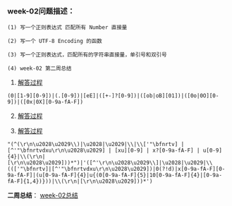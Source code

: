 ### week-02问题描述：
```
(1) 写一个正则表达式 匹配所有 Number 直接量

(2) 写一个 UTF-8 Encoding 的函数

(3) 写一个正则表达式，匹配所有的字符串直接量，单引号和双引号

(4) week-02 第二周总结
```

1. [解答过程](https://github.com/apacheao/Frontend-01-Template/blob/master/week02/NumericLiteral.md) 
```
(0|[1-9][0-9])|(.[0-9])|[eE]|([+-]?[0-9])|([ob|oB][01])|([0o|0O][0-9])|([0x|0X][0-9a-fA-F]) 
```

2. [解答过程](https://github.com/apacheao/Frontend-01-Template/blob/master/week02/encodeUtf8.js)

3. [解答过程](https://github.com/apacheao/Frontend-01-Template/blob/master/week02/StringLiteral.md)
```
"(^(\r\n\u2028\u2029\\)|\u2028|\u2029|\\|\\['"\bfnrtv] | [^'"\bfnrtvdxu\r\n\u2028\u2029] | [xu][0-9] | x?[0-9a-fA-F] | u[0-9]{4}|\\(\r\n|[\r\n\u2028\u2029]))*")|'([^'\r\n\u2028\u2029\\]|\u2028|\u2029|\\((['"\bfnrtv]|[^'"\bfnrtvdxu\r\n\u2028\u2029])|0(?!d)|x[0-9a-fA-F][0-9a-fA-F]|(u[0-9a-fA-F]{4}|u{(0[0-9a-fA-F]{5}|10[0-9a-fA-F]{4}|[0-9a-fA-F]{1,4})}))|\\(\r\n|[\r\n\u2028\u2029]))*') 
```

**二周总结**：
[week-02总结](https://github.com/apacheao/blog/issues/8)
